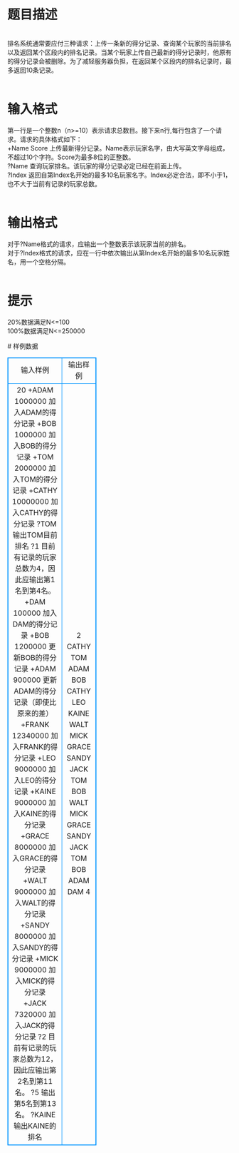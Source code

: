 # 

 
 # 题目描述 
<p>
<br>排名系统通常要应付三种请求：上传一条新的得分记录、查询某个玩家的当前排名以及返回某个区段内的排名记录。当某个玩家上传自己最新的得分记录时，他原有的得分记录会被删除。为了减轻服务器负担，在返回某个区段内的排名记录时，最多返回10条记录。<br><br></p> 

 
 # 输入格式 
<p>
第一行是一个整数n（n>=10）表示请求总数目。接下来n行,每行包含了一个请求。请求的具体格式如下：<br>+Name Score 上传最新得分记录。Name表示玩家名字，由大写英文字母组成，不超过10个字符。Score为最多8位的正整数。<br>?Name 查询玩家排名。该玩家的得分记录必定已经在前面上传。<br>?Index 返回自第Index名开始的最多10名玩家名字。Index必定合法，即不小于1，也不大于当前有记录的玩家总数。<br><br></p> 

 
 # 输出格式 
<p>
对于?Name格式的请求，应输出一个整数表示该玩家当前的排名。<br>对于?Index格式的请求，应在一行中依次输出从第Index名开始的最多10名玩家姓名，用一个空格分隔。<br><br></p> 

 
 # 提示 
<p>
20%数据满足N<=100<br>100%数据满足N<=250000<br></p> 
# 样例数据
<style>
        table,table tr th, table tr td { border:1px solid #0094ff; }
        table { width: 200px; min-height: 25px; line-height: 25px; text-align: center; border-collapse: collapse;}   
    </style>
<table>
	<tr>
		<td>输入样例</td>
		<td>输出样例</td>
	</tr>
<tr><td>20
+ADAM 1000000     加入ADAM的得分记录
+BOB 1000000      加入BOB的得分记录
+TOM 2000000      加入TOM的得分记录
+CATHY 10000000   加入CATHY的得分记录
?TOM              输出TOM目前排名
?1                目前有记录的玩家总数为4，因此应输出第1名到第4名。
+DAM 100000       加入DAM的得分记录
+BOB 1200000      更新BOB的得分记录
+ADAM 900000      更新ADAM的得分记录（即使比原来的差）
+FRANK 12340000   加入FRANK的得分记录
+LEO 9000000      加入LEO的得分记录
+KAINE 9000000    加入KAINE的得分记录
+GRACE 8000000    加入GRACE的得分记录
+WALT 9000000     加入WALT的得分记录
+SANDY 8000000    加入SANDY的得分记录
+MICK 9000000     加入MICK的得分记录
+JACK 7320000     加入JACK的得分记录
?2                目前有记录的玩家总数为12，因此应输出第2名到第11名。
?5                输出第5名到第13名。
?KAINE            输出KAINE的排名
</td><td>2
CATHY TOM ADAM BOB
CATHY LEO KAINE WALT MICK GRACE SANDY JACK TOM BOB
WALT MICK GRACE SANDY JACK TOM BOB ADAM DAM
4




</td></tr></table>
